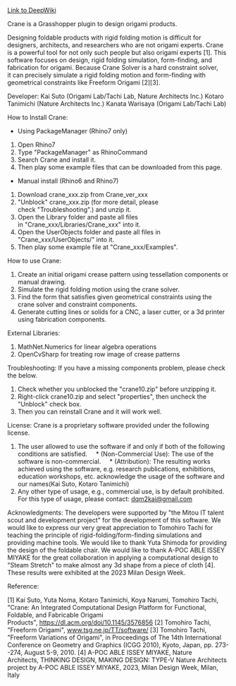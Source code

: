[Link to DeepWiki](https://deepwiki.com/KaiSut0/Crane)

Crane is a Grasshopper plugin to design origami products.

Designing foldable products with rigid folding motion is difficult for designers, architects, and researchers who are not origami experts. Crane is a powerful tool for not only such people but also origami experts [1]. This software focuses on design, rigid folding simulation, form-finding, and fabrication for origami. Because Crane Solver is a hard constraint solver, it can precisely simulate a rigid folding motion and form-finding with geometrical constraints like Freeform Origami [2][3].

Developer:
Kai Suto (Origami Lab/Tachi Lab, Nature Architects Inc.)
Kotaro Tanimichi (Nature Architects Inc.)
Kanata Warisaya (Origami Lab/Tachi Lab)

How to Install Crane:
- Using PackageManager (Rhino7 only)
1. Open Rhino7
2. Type "PackageManager" as RhinoCommand
3. Search Crane and install it.
4. Then play some example files that can be downloaded from this page.
- Manual install (Rhino6 and Rhino7)
1. Download crane_xxx.zip from Crane_ver_xxx
2. "Unblock" crane_xxx.zip (for more detail, please check "Troubleshooting".) and unzip it.
3. Open the Library folder and paste all files in "Crane_xxx/Libraries/Crane_xxx" into it.
4. Open the UserObjects folder and paste all files in "Crane_xxx/UserObjects/" into it.
5. Then play some example file at "Crane_xxx/Examples".

How to use Crane:
1. Create an initial origami crease pattern using tessellation components or manual drawing.
2. Simulate the rigid folding motion using the crane solver.
3. Find the form that satisfies given geometrical constraints using the crane solver and constraint components.
4. Generate cutting lines or solids for a CNC, a laser cutter, or a 3d printer using fabrication components.

External Libraries:
1. MathNet.Numerics for linear algebra operations
2. OpenCvSharp for treating row image of crease patterns

Troubleshooting:
If you have a missing components problem, please check the below.
1. Check whether you unblocked the "crane10.zip" before unzipping it.
2. Right-click crane10.zip and select "properties", then uncheck the "Unblock" check box.
3. Then you can reinstall Crane and it will work well.

License:
Crane is a proprietary software provided under the following license.
1. The user allowed to use the software if and only if both of the following conditions are satisfied.
    * (Non-Commercial Use): The use of the software is non-commercial.
    * (Attribution): The resulting works achieved using the software, e.g. research publications, exhibitions, education workshops, etc. acknowledge the usage of the software and our names(Kai Suto, Kotaro Tanimichi)
2. Any other type of usage, e.g., commercial use, is by default prohibited. For this type of usage, please contact: dqm2kai@gmail.com

Acknowledgments:
The developers were supported by "the Mitou IT talent scout and development project" for the development of this software.
We would like to express our very great appreciation to Tomohiro Tachi for teaching the principle of rigid-folding/form-finding simulations and providing machine tools.
We would like to thank Yuta Shimoda for providing the design of the foldable chair.
We would like to thank A-POC ABLE ISSEY MIYAKE for the great collaboration in applying a computational design to "Steam Stretch" to make almost any 3d shape from a piece of cloth [4]. These results were exhibited at the 2023 Milan Design Week.

Reference:

[1] Kai Suto, Yuta Noma, Kotaro Tanimichi, Koya Narumi, Tomohiro Tachi, "Crane: An Integrated Computational Design Platform for Functional, Foldable, and Fabricable Origami Products", https://dl.acm.org/doi/10.1145/3576856
[2] Tomohiro Tachi, "Freeform Origami", www.tsg.ne.jp/TT/software/
[3] Tomohiro Tachi, "Freeform Variations of Origami", in Proceedings of The 14th International Conference on Geometry and Graphics (ICGG 2010), Kyoto, Japan, pp. 273--274, August 5-9, 2010.
[4] A-POC ABLE ISSEY MIYAKE, Nature Architects, THINKING DESIGN, MAKING DESIGN: TYPE-V Nature Architects project by A-POC ABLE ISSEY MIYAKE, 2023, Milan Design Week, Milan, Italy
